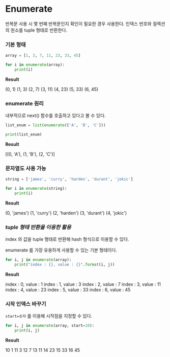 # Enumerate
반복문 사용 시 몇 번째 반복문인지 확인이 필요한 경우 사용한다.
인덱스 번호와 컬렉션의 원소를 tuple 형태로 반환한다.



### 기본 형태

```python
array = [1, 3, 7, 11, 23, 33, 45]

for i in enumerate(array):
    print(i)
```

**Result**

(0, 1)
(1, 3)
(2, 7)
(3, 11)
(4, 23)
(5, 33)
(6, 45)



### enumerate 원리
내부적으로 next() 함수를 호출하고 있다고 볼 수 있다.

```python
list_enum = list(enumerate(['A', 'B', 'C']))

print(list_enum)
```

**Result**

[(0, 'A'), (1, 'B'), (2, 'C')]



### 문자열도 사용 가능
```python
string = ['james', 'curry', 'harden', 'durant', 'jokic']

for i in enumerate(string):
    print(i)
```

**Result**

(0, 'james')
(1, 'curry')
(2, 'harden')
(3, 'durant')
(4, 'jokic')



### *tuple 형태 반환을 이용한 활용*

index 와 값을 tuple 형태로 반환해 hash 형식으로 이용할 수 있다.

enumerate 를 가장 유용하게 사용할 수 있는 기본 형태이다.

```python
for i, j in enumerate(array):
    print("index : {}, value : {}".format(i, j))
```

**Result**

index : 0, value : 1
index : 1, value : 3
index : 2, value : 7
index : 3, value : 11
index : 4, value : 23
index : 5, value : 33
index : 6, value : 45



### 시작 인덱스 바꾸기

`start=숫자` 를 이용해 시작점을 지정할 수 있다.

```python
for i, j in enumerate(array, start=10):
    print(i, j)
```

**Result**

10 1
11 3
12 7
13 11
14 23
15 33
16 45
